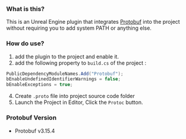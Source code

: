 ### What is this?

This is an Unreal Engine plugin that integrates [Protobuf](https://github.com/protocolbuffers/protobuf) into the project without requiring you to add system PATH or anything else.

### How do use?

1. add the plugin to the project and enable it.
2. add the following property to `build.cs` of the project :

```csharp
PublicDependencyModuleNames.Add("Protobuf");
bEnableUndefinedIdentifierWarnings = false;
bEnableExceptions = true;
```

4. Create `.proto` file into project source code folder 
5. Launch the Project in Editor, Click the `Protoc` button.

### Protobuf Version

- Protobuf v3.15.4

